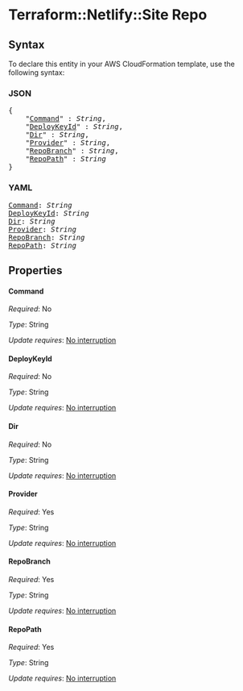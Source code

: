 # Terraform::Netlify::Site Repo

## Syntax

To declare this entity in your AWS CloudFormation template, use the following syntax:

### JSON

<pre>
{
    "<a href="#command" title="Command">Command</a>" : <i>String</i>,
    "<a href="#deploykeyid" title="DeployKeyId">DeployKeyId</a>" : <i>String</i>,
    "<a href="#dir" title="Dir">Dir</a>" : <i>String</i>,
    "<a href="#provider" title="Provider">Provider</a>" : <i>String</i>,
    "<a href="#repobranch" title="RepoBranch">RepoBranch</a>" : <i>String</i>,
    "<a href="#repopath" title="RepoPath">RepoPath</a>" : <i>String</i>
}
</pre>

### YAML

<pre>
<a href="#command" title="Command">Command</a>: <i>String</i>
<a href="#deploykeyid" title="DeployKeyId">DeployKeyId</a>: <i>String</i>
<a href="#dir" title="Dir">Dir</a>: <i>String</i>
<a href="#provider" title="Provider">Provider</a>: <i>String</i>
<a href="#repobranch" title="RepoBranch">RepoBranch</a>: <i>String</i>
<a href="#repopath" title="RepoPath">RepoPath</a>: <i>String</i>
</pre>

## Properties

#### Command

_Required_: No

_Type_: String

_Update requires_: [No interruption](https://docs.aws.amazon.com/AWSCloudFormation/latest/UserGuide/using-cfn-updating-stacks-update-behaviors.html#update-no-interrupt)

#### DeployKeyId

_Required_: No

_Type_: String

_Update requires_: [No interruption](https://docs.aws.amazon.com/AWSCloudFormation/latest/UserGuide/using-cfn-updating-stacks-update-behaviors.html#update-no-interrupt)

#### Dir

_Required_: No

_Type_: String

_Update requires_: [No interruption](https://docs.aws.amazon.com/AWSCloudFormation/latest/UserGuide/using-cfn-updating-stacks-update-behaviors.html#update-no-interrupt)

#### Provider

_Required_: Yes

_Type_: String

_Update requires_: [No interruption](https://docs.aws.amazon.com/AWSCloudFormation/latest/UserGuide/using-cfn-updating-stacks-update-behaviors.html#update-no-interrupt)

#### RepoBranch

_Required_: Yes

_Type_: String

_Update requires_: [No interruption](https://docs.aws.amazon.com/AWSCloudFormation/latest/UserGuide/using-cfn-updating-stacks-update-behaviors.html#update-no-interrupt)

#### RepoPath

_Required_: Yes

_Type_: String

_Update requires_: [No interruption](https://docs.aws.amazon.com/AWSCloudFormation/latest/UserGuide/using-cfn-updating-stacks-update-behaviors.html#update-no-interrupt)

